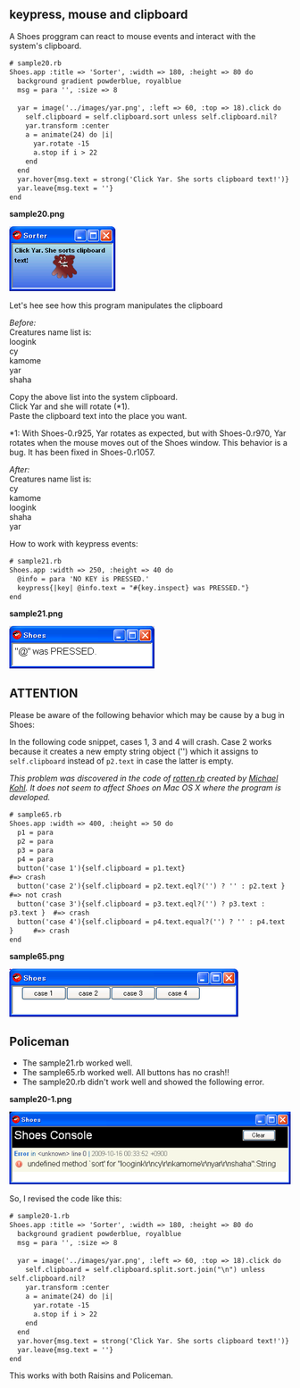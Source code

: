 keypress, mouse and clipboard
-----------------------------

A Shoes proggram can react to mouse events and interact with the system's clipboard.

	# sample20.rb
	Shoes.app :title => 'Sorter', :width => 180, :height => 80 do
	  background gradient powderblue, royalblue
	  msg = para '', :size => 8
	  
	  yar = image('../images/yar.png', :left => 60, :top => 18).click do
	    self.clipboard = self.clipboard.sort unless self.clipboard.nil?
	    yar.transform :center
	    a = animate(24) do |i|
	      yar.rotate -15
	      a.stop if i > 22
	    end
	  end
	  yar.hover{msg.text = strong('Click Yar. She sorts clipboard text!')}
	  yar.leave{msg.text = ''}
	end

**sample20.png**

![sample20.png](http://github.com/ashbb/shoes_tutorial_html/raw/master/images/sample20.png)

Let's hee see how this program manipulates the clipboard <br>

*Before:* <br>
Creatures name list is: <br>
loogink <br>
cy <br>
kamome <br>
yar <br>
shaha <br>

Copy the above list into the system clipboard. <br>
Click Yar and she will rotate (\*1). <br>
Paste the clipboard text into the place you want. <br>


\*1: With Shoes-0.r925, Yar rotates as expected, but with Shoes-0.r970, Yar rotates when the mouse moves out of the Shoes window. This behavior is a bug. It has been fixed in Shoes-0.r1057. <br>

*After:* <br>
Creatures name list is: <br>
cy <br>
kamome <br>
loogink <br>
shaha <br>
yar <br>

How to work with keypress events: <br>

	# sample21.rb
	Shoes.app :width => 250, :height => 40 do
	  @info = para 'NO KEY is PRESSED.'
	  keypress{|key| @info.text = "#{key.inspect} was PRESSED."}
	end

**sample21.png**

![sample21.png](http://github.com/ashbb/shoes_tutorial_html/raw/master/images/sample21.png)


ATTENTION
---------
Please be aware of the following behavior which may be cause by a bug in Shoes:

In the following code snippet, cases 1, 3 and 4 will crash. Case 2 works because it creates a new empty string object ('') which it assigns to `self.clipboard` instead of `p2.text` in case the latter is empty.

*This problem was discovered in the code of [rotten.rb](http://github.com/citizen428/littlesteps/blob/c15ee6a7838b962cbc64bbf3c1570d116bd9c9c1/rotten/rotten.rb) created by [Michael Kohl](http://citizen428.net/). It does not seem to affect Shoes on Mac OS X where the program is developed.*

	# sample65.rb
	Shoes.app :width => 400, :height => 50 do
	  p1 = para
	  p2 = para
	  p3 = para
	  p4 = para
	  button('case 1'){self.clipboard = p1.text}                                #=> crash
	  button('case 2'){self.clipboard = p2.text.eql?('') ? '' : p2.text }       #=> not crash
	  button('case 3'){self.clipboard = p3.text.eql?('') ? p3.text : p3.text }  #=> crash
	  button('case 4'){self.clipboard = p4.text.equal?('') ? '' : p4.text }     #=> crash
	end

**sample65.png**

![sample65.png](http://github.com/ashbb/shoes_tutorial_html/raw/master/images/sample65.png)


Policeman
---------

- The sample21.rb worked well.
- The sample65.rb worked well. All buttons has no crash!!
- The sample20.rb didn't work well and showed the following error.

**sample20-1.png**

![sample20-1.png](http://github.com/ashbb/shoes_tutorial_html/raw/master/images/sample20-1.png)

So, I revised the code like this:

	# sample20-1.rb
	Shoes.app :title => 'Sorter', :width => 180, :height => 80 do
	  background gradient powderblue, royalblue
	  msg = para '', :size => 8
	
	  yar = image('../images/yar.png', :left => 60, :top => 18).click do
	    self.clipboard = self.clipboard.split.sort.join("\n") unless self.clipboard.nil?
	    yar.transform :center
	    a = animate(24) do |i|
	      yar.rotate -15
	      a.stop if i > 22
	    end
	  end
	  yar.hover{msg.text = strong('Click Yar. She sorts clipboard text!')}
	  yar.leave{msg.text = ''}
	end

This works with both Raisins and Policeman. 






